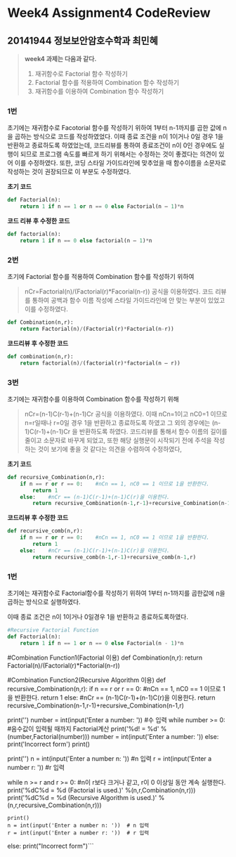 # Week4 Assignment4 CodeReview
## 20141944 정보보안암호수학과 최민혜

> **week4 과제는 다음과 같다.**
> 1. 재귀함수로 Factorial 함수 작성하기
> 2. Factorial 함수를 적용하여 Combination 함수 작성하기
> 3. 재귀함수를 이용하여 Combination 함수 작성하기

### 1번
초기에는 재귀함수로 Facotorial 함수를 작성하기 위하여 1부터 n-1까지를 곱한 값에 n을 곱하는 방식으로 코드를 작성하였었다.
이때 종료 조건을 n이 1이거나 0일 경우 1을 반환하고 종료하도록 하였었는데,
코드리뷰를 통하여 종료조건이 n이 0인 경우에도 실행이 되므로 프로그램 속도를 빠르게 하기 위해서는 수정하는 것이 좋겠다는 의견이 있어 이를 수정하였다.
또한, 코딩 스타일 가이드라인에 맞추었을 때 함수이름을 소문자로 작성하는 것이 권장되므로 이 부분도 수정하였다.

**초기 코드**
```python
def Factorial(n):
    return 1 if n == 1 or n == 0 else Factorial(n – 1)*n
```
**코드 리뷰 후 수정한 코드**
```python
def factorial(n):
    return 1 if n == 0 else factorial(n – 1)*n
```

### 2번
초기에 Factorial 함수를 적용하여 Combination 함수를 작성하기 위하여
> nCr=Factorial(n)/(Factorial(r)*Facorial(n-r))
공식을 이용하였다.
코드 리뷰를 통하여 공백과 함수 이름 작성에 스타일 가이드라인에 안 맞는 부분이 있었고 이를 수정하였다.
```python
def Combination(n,r):
    return Factorial(n)/(Factorial(r)*Factorial(n-r))
```

**코드리뷰 후 수정한 코드**
```python
def combination(n,r):
    return factorial(n)/(factorial(r)*factorial(n – r))
```
### 3번
초기에는 재귀함수를 이용하여 Combination 함수를 작성하기 위해
> nCr=(n-1)C(r-1)+(n-1)Cr
공식을 이용하였다.
이때 nCn=1이고 nC0=1 이므로 n=r일때나 r=0일 경우 1을 반환하고 종료하도록 하였고
그 외의 경우에는 (n-1)C(r-1)+(n-1)Cr 을 반환하도록 하였다.
코드리뷰를 통해서 함수 이름의 길이를 줄이고 소문자로 바꾸게 되었고,
또한 해당 실행문이 시작되기 전에 주석을 작성하는 것이 보기에 좋을 것 같다는 의견을 수렴하여 수정하였다,

**초기 코드**
```python
def recursive_Combination(n,r):
    if n == r or r == 0:    #nCn == 1, nC0 == 1 이므로 1을 반환한다.
        return 1
    else:    #nCr == (n-1)C(r-1)+(n-1)C(r)을 이용한다.
        return recursive_Combination(n-1,r-1)+recursive_Combination(n-1,r)
```
**코드리뷰 후 수정한 코드**
```python
def recursive_comb(n,r):
    if n == r or r == 0:    #nCn == 1, nC0 == 1 이므로 1을 반환한다.
        return 1
    else:    #nCr == (n-1)C(r-1)+(n-1)C(r)을 이용한다.
        return recursive_comb(n-1,r-1)+recursive_comb(n-1,r)
```
### 1번
초기에는 재귀함수로 Factorial함수를 작성하기 위하여 1부터 n-1까지를 곱한값에 n을 곱하는 방식으로 실행하였다.

이때 종료 조건은 n이 1이거나 0일경우 1을 반환하고 종료하도록하였다.
```python
#Recursive Factorial Function
def Factorial(n):
    return 1 if n == 1 or n == 0 else Factorial(n - 1)*n
```
#Combination Function1(Factorial 이용)
def Combination(n,r):
    return Factorial(n)/(Factorial(r)*Factorial(n-r))

#Combination Function2(Recursive Algorithm 이용)
def recursive_Combination(n,r):
    if n == r or r == 0:    #nCn == 1, nC0 == 1 이므로 1을 반환한다.
        return 1
    else:    #nCr == (n-1)C(r-1)+(n-1)C(r)을 이용한다.
        return recursive_Combination(n-1,r-1)+recursive_Combination(n-1,r)


print('<Factorial calculation>')
number = int(input('Enter a number: '))    #수 입력
while number >= 0:    #음수값이 입력될 때까지 Factorial계산
    print('%d! = %d' %(number,Factorial(number)))
    number = int(input('Enter a number: '))
else:
    print('Incorrect form')
print()

print('<Combination nCr>')
n = int(input('Enter a number n: '))    #n 입력
r = int(input('Enter a number r: '))    #r 입력

while n >= r and r >= 0:    #n이 r보다 크거나 같고, r이 0 이상일 동안 계속 실행한다.
    print('%dC%d = %d (Factorial is used.)' %(n,r,Combination(n,r)))
    print('%dC%d = %d (Recursive Algorithm is used.)' %(n,r,recursive_Combination(n,r)))

    print()
    n = int(input('Enter a number n: '))  # n 입력
    r = int(input('Enter a number r: '))  # r 입력
else:
print("Incorrect form")```
